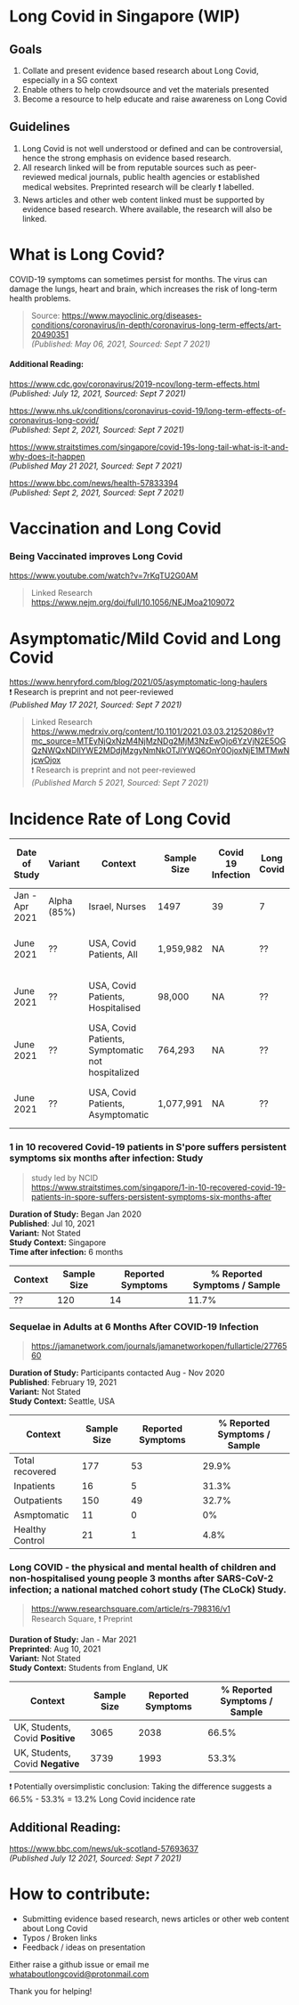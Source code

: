 # Long Covid in Singapore (WIP)

## Goals
1. Collate and present evidence based research about Long Covid, especially in a SG context
1. Enable others to help crowdsource and vet the materials presented
1. Become a resource to help educate and raise awareness on Long Covid

## Guidelines
1. Long Covid is not well understood or defined and can be controversial, hence the strong emphasis on evidence based research.
1. All research linked will be from reputable sources such as peer-reviewed medical journals, public health agencies or established medical websites. Preprinted research will be clearly :exclamation: labelled.
1. News articles and other web content linked must be supported by evidence based research. Where available, the research will also be linked.

# What is Long Covid?
COVID-19 symptoms can sometimes persist for months. The virus can damage the lungs, heart and brain, which increases the risk of long-term health problems.  
>Source: https://www.mayoclinic.org/diseases-conditions/coronavirus/in-depth/coronavirus-long-term-effects/art-20490351  
>*(Published: May 06, 2021, Sourced: Sept 7 2021)*

#### Additional Reading:  
https://www.cdc.gov/coronavirus/2019-ncov/long-term-effects.html  
*(Published: July 12, 2021, Sourced: Sept 7 2021)*  

https://www.nhs.uk/conditions/coronavirus-covid-19/long-term-effects-of-coronavirus-long-covid/  
*(Published: Sept 2, 2021, Sourced: Sept 7 2021)*  

https://www.straitstimes.com/singapore/covid-19s-long-tail-what-is-it-and-why-does-it-happen  
*(Published May 21 2021, Sourced: Sept 7 2021)*  

https://www.bbc.com/news/health-57833394  
*(Published: Sept 2, 2021, Sourced: Sept 7 2021)*  

# Vaccination and Long Covid
### Being Vaccinated improves Long Covid
https://www.youtube.com/watch?v=7rKqTU2G0AM

> Linked Research
> https://www.nejm.org/doi/full/10.1056/NEJMoa2109072

# Asymptomatic/Mild Covid and Long Covid
https://www.henryford.com/blog/2021/05/asymptomatic-long-haulers  
:exclamation: Research is preprint and not peer-reviewed  
*(Published May 17 2021, Sourced: Sept 7 2021)*

> Linked Research
> https://www.medrxiv.org/content/10.1101/2021.03.03.21252086v1?mc_source=MTEyNjQxNzM4NjMzNDg2MjM3NzEwOjo6YzVjN2E5OGQzNWQxNDllYWE2MDdjMzgyNmNkOTJlYWQ6OnY0OjoxNjE1MTMwNjcwOjox  
> :exclamation: Research is preprint and not peer-reviewed  
> *(Published March 5 2021, Sourced: Sept 7 2021)*  
 
# Incidence Rate of Long Covid
Date of Study | Variant | Context | Sample Size | Covid 19 Infection | Long Covid | % Long Covid / Sample | % Long Covid / Infection | Source
--- | --- | --- | --- | --- | --- | --- | --- | ---
Jan - Apr 2021 | Alpha (85%) | Israel, Nurses | 1497 | 39 | 7 | 0.47% | 17.95% | https://www.nejm.org/doi/full/10.1056/NEJMoa2109072  
June 2021 | ?? | USA, Covid Patients, All | 1,959,982 | NA | ?? | 23.2% | NA | FAIRHealth White Paper (https://www.fairhealth.org/) - https://s3.us-east-1.amazonaws.com/media2.fairhealth.org/whitepaper/asset/A%20Detailed%20Study%20of%20Patients%20with%20Long-Haul%20COVID--An%20Analysis%20of%20Private%20Healthcare%20Claims--A%20FAIR%20Health%20White%20Paper.pdf
June 2021 | ?? | USA, Covid Patients, Hospitalised | 98,000 | NA | ?? | 50% | NA | FAIRHealth White Paper (https://www.fairhealth.org/) - https://s3.us-east-1.amazonaws.com/media2.fairhealth.org/whitepaper/asset/A%20Detailed%20Study%20of%20Patients%20with%20Long-Haul%20COVID--An%20Analysis%20of%20Private%20Healthcare%20Claims--A%20FAIR%20Health%20White%20Paper.pdf
June 2021 | ?? | USA, Covid Patients, Symptomatic not hospitalized  | 764,293 | NA | ?? | 27.5% | NA | FAIRHealth White Paper (https://www.fairhealth.org/) - https://s3.us-east-1.amazonaws.com/media2.fairhealth.org/whitepaper/asset/A%20Detailed%20Study%20of%20Patients%20with%20Long-Haul%20COVID--An%20Analysis%20of%20Private%20Healthcare%20Claims--A%20FAIR%20Health%20White%20Paper.pdf
June 2021 | ?? | USA, Covid Patients, Asymptomatic | 1,077,991 | NA | ?? | 19% | NA | FAIRHealth White Paper (https://www.fairhealth.org/) - https://s3.us-east-1.amazonaws.com/media2.fairhealth.org/whitepaper/asset/A%20Detailed%20Study%20of%20Patients%20with%20Long-Haul%20COVID--An%20Analysis%20of%20Private%20Healthcare%20Claims--A%20FAIR%20Health%20White%20Paper.pdf  


### 1 in 10 recovered Covid-19 patients in S'pore suffers persistent symptoms six months after infection: Study
> study led by NCID  
> https://www.straitstimes.com/singapore/1-in-10-recovered-covid-19-patients-in-spore-suffers-persistent-symptoms-six-months-after

**Duration of Study:** Began Jan 2020  
**Published**: Jul 10, 2021  
**Variant:** Not Stated  
**Study Context:** Singapore  
**Time after infection:** 6 months

Context | Sample Size | Reported Symptoms | % Reported Symptoms / Sample 
---|---|---|---
??|120|14|11.7%

### Sequelae in Adults at 6 Months After COVID-19 Infection
> https://jamanetwork.com/journals/jamanetworkopen/fullarticle/2776560  

**Duration of Study:** Participants contacted Aug - Nov 2020  
**Published**: February 19, 2021  
**Variant:** Not Stated  
**Study Context:** Seattle, USA  

Context|Sample Size|Reported Symptoms|% Reported Symptoms / Sample
---|---|---|---
Total recovered|177|53|29.9%
Inpatients|16|5|31.3%
Outpatients|150|49|32.7%
Asmptomatic|11|0|0%
Healthy Control|21|1|4.8%

### Long COVID - the physical and mental health of children and non-hospitalised young people 3 months after SARS-CoV-2 infection; a national matched cohort study (The CLoCk) Study.
> https://www.researchsquare.com/article/rs-798316/v1  
> Research Square, :exclamation: Preprint

**Duration of Study:** Jan - Mar 2021  
**Preprinted**: Aug 10, 2021  
**Variant:** Not Stated  
**Study Context:** Students from England, UK  

Context | Sample Size | Reported Symptoms | % Reported Symptoms / Sample 
---|---|---|---
UK, Students, Covid **Positive** | 3065 | 2038 | 66.5% 
UK, Students, Covid **Negative** | 3739 | 1993 | 53.3%  

:exclamation: Potentially oversimplistic conclusion: Taking the difference suggests a 66.5% - 53.3% = 13.2% Long Covid incidence rate


## Additional Reading:



https://www.bbc.com/news/uk-scotland-57693637  
*(Published July 12 2021, Sourced: Sept 7 2021)*

# How to contribute:
- Submitting evidence based research, news articles or other web content about Long Covid
- Typos / Broken links
- Feedback / ideas on presentation

Either raise a github issue or email me whataboutlongcovid@protonmail.com

Thank you for helping!
